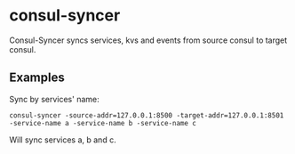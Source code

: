 # consul-syncer

Consul-Syncer syncs services, kvs and events from source consul to target consul.

## Examples

Sync by services' name:

`consul-syncer -source-addr=127.0.0.1:8500 -target-addr=127.0.0.1:8501 -service-name a -service-name b -service-name c`

Will sync services a, b and c.
